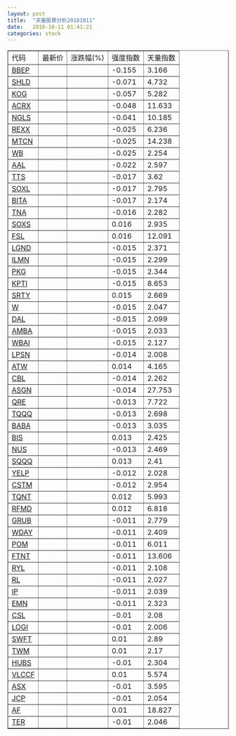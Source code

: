 ```yaml
---
layout: post
title:  "天量股票分析20181011"
date:   2018-10-11 01:41:21
categories: stock
---
```

<script type="text/javascript">
var stockList = []
stockList.push('gb_bbep');
stockList.push('gb_shld');
stockList.push('gb_kog');
stockList.push('gb_acrx');
stockList.push('gb_ngls');
stockList.push('gb_rexx');
stockList.push('gb_mtcn');
stockList.push('gb_wb');
stockList.push('gb_aal');
stockList.push('gb_tts');
stockList.push('gb_soxl');
stockList.push('gb_bita');
stockList.push('gb_tna');
stockList.push('gb_soxs');
stockList.push('gb_fsl');
stockList.push('gb_lgnd');
stockList.push('gb_ilmn');
stockList.push('gb_pkg');
stockList.push('gb_kpti');
stockList.push('gb_srty');
stockList.push('gb_w');
stockList.push('gb_dal');
stockList.push('gb_amba');
stockList.push('gb_wbai');
stockList.push('gb_lpsn');
stockList.push('gb_atw');
stockList.push('gb_cbl');
stockList.push('gb_asgn');
stockList.push('gb_qre');
stockList.push('gb_tqqq');
stockList.push('gb_baba');
stockList.push('gb_bis');
stockList.push('gb_nus');
stockList.push('gb_sqqq');
stockList.push('gb_yelp');
stockList.push('gb_cstm');
stockList.push('gb_tqnt');
stockList.push('gb_rfmd');
stockList.push('gb_grub');
stockList.push('gb_wday');
stockList.push('gb_pom');
stockList.push('gb_ftnt');
stockList.push('gb_ryl');
stockList.push('gb_rl');
stockList.push('gb_ip');
stockList.push('gb_emn');
stockList.push('gb_csl');
stockList.push('gb_logi');
stockList.push('gb_swft');
stockList.push('gb_twm');
stockList.push('gb_hubs');
stockList.push('gb_vlccf');
stockList.push('gb_asx');
stockList.push('gb_jcp');
stockList.push('gb_af');
stockList.push('gb_ter');
</script>

<table border="1">
 <tr>
  <td>代码</td>
  <td>最新价</td>
  <td>涨跌幅(%)</td>
 <td>强度指数</td>
 <td>天量指数</td>
</tr>
  <tr id="bbep"><td><a href="http://stock.finance.sina.com.cn/usstock/quotes/BBEP.html" target="_blank">BBEP</a></td><td></td><td></td><td>-0.155</td><td>3.166</td></tr>
  <tr id="shld"><td><a href="http://stock.finance.sina.com.cn/usstock/quotes/SHLD.html" target="_blank">SHLD</a></td><td></td><td></td><td>-0.071</td><td>4.732</td></tr>
  <tr id="kog"><td><a href="http://stock.finance.sina.com.cn/usstock/quotes/KOG.html" target="_blank">KOG</a></td><td></td><td></td><td>-0.057</td><td>5.282</td></tr>
  <tr id="acrx"><td><a href="http://stock.finance.sina.com.cn/usstock/quotes/ACRX.html" target="_blank">ACRX</a></td><td></td><td></td><td>-0.048</td><td>11.633</td></tr>
  <tr id="ngls"><td><a href="http://stock.finance.sina.com.cn/usstock/quotes/NGLS.html" target="_blank">NGLS</a></td><td></td><td></td><td>-0.041</td><td>10.185</td></tr>
  <tr id="rexx"><td><a href="http://stock.finance.sina.com.cn/usstock/quotes/REXX.html" target="_blank">REXX</a></td><td></td><td></td><td>-0.025</td><td>6.236</td></tr>
  <tr id="mtcn"><td><a href="http://stock.finance.sina.com.cn/usstock/quotes/MTCN.html" target="_blank">MTCN</a></td><td></td><td></td><td>-0.025</td><td>14.238</td></tr>
  <tr id="wb"><td><a href="http://stock.finance.sina.com.cn/usstock/quotes/WB.html" target="_blank">WB</a></td><td></td><td></td><td>-0.025</td><td>2.254</td></tr>
  <tr id="aal"><td><a href="http://stock.finance.sina.com.cn/usstock/quotes/AAL.html" target="_blank">AAL</a></td><td></td><td></td><td>-0.022</td><td>2.597</td></tr>
  <tr id="tts"><td><a href="http://stock.finance.sina.com.cn/usstock/quotes/TTS.html" target="_blank">TTS</a></td><td></td><td></td><td>-0.017</td><td>3.62</td></tr>
  <tr id="soxl"><td><a href="http://stock.finance.sina.com.cn/usstock/quotes/SOXL.html" target="_blank">SOXL</a></td><td></td><td></td><td>-0.017</td><td>2.795</td></tr>
  <tr id="bita"><td><a href="http://stock.finance.sina.com.cn/usstock/quotes/BITA.html" target="_blank">BITA</a></td><td></td><td></td><td>-0.017</td><td>2.174</td></tr>
  <tr id="tna"><td><a href="http://stock.finance.sina.com.cn/usstock/quotes/TNA.html" target="_blank">TNA</a></td><td></td><td></td><td>-0.016</td><td>2.282</td></tr>
  <tr id="soxs"><td><a href="http://stock.finance.sina.com.cn/usstock/quotes/SOXS.html" target="_blank">SOXS</a></td><td></td><td></td><td>0.016</td><td>2.935</td></tr>
  <tr id="fsl"><td><a href="http://stock.finance.sina.com.cn/usstock/quotes/FSL.html" target="_blank">FSL</a></td><td></td><td></td><td>0.016</td><td>12.091</td></tr>
  <tr id="lgnd"><td><a href="http://stock.finance.sina.com.cn/usstock/quotes/LGND.html" target="_blank">LGND</a></td><td></td><td></td><td>-0.015</td><td>2.371</td></tr>
  <tr id="ilmn"><td><a href="http://stock.finance.sina.com.cn/usstock/quotes/ILMN.html" target="_blank">ILMN</a></td><td></td><td></td><td>-0.015</td><td>2.299</td></tr>
  <tr id="pkg"><td><a href="http://stock.finance.sina.com.cn/usstock/quotes/PKG.html" target="_blank">PKG</a></td><td></td><td></td><td>-0.015</td><td>2.344</td></tr>
  <tr id="kpti"><td><a href="http://stock.finance.sina.com.cn/usstock/quotes/KPTI.html" target="_blank">KPTI</a></td><td></td><td></td><td>-0.015</td><td>8.653</td></tr>
  <tr id="srty"><td><a href="http://stock.finance.sina.com.cn/usstock/quotes/SRTY.html" target="_blank">SRTY</a></td><td></td><td></td><td>0.015</td><td>2.669</td></tr>
  <tr id="w"><td><a href="http://stock.finance.sina.com.cn/usstock/quotes/W.html" target="_blank">W</a></td><td></td><td></td><td>-0.015</td><td>2.047</td></tr>
  <tr id="dal"><td><a href="http://stock.finance.sina.com.cn/usstock/quotes/DAL.html" target="_blank">DAL</a></td><td></td><td></td><td>-0.015</td><td>2.099</td></tr>
  <tr id="amba"><td><a href="http://stock.finance.sina.com.cn/usstock/quotes/AMBA.html" target="_blank">AMBA</a></td><td></td><td></td><td>-0.015</td><td>2.033</td></tr>
  <tr id="wbai"><td><a href="http://stock.finance.sina.com.cn/usstock/quotes/WBAI.html" target="_blank">WBAI</a></td><td></td><td></td><td>-0.015</td><td>2.127</td></tr>
  <tr id="lpsn"><td><a href="http://stock.finance.sina.com.cn/usstock/quotes/LPSN.html" target="_blank">LPSN</a></td><td></td><td></td><td>-0.014</td><td>2.008</td></tr>
  <tr id="atw"><td><a href="http://stock.finance.sina.com.cn/usstock/quotes/ATW.html" target="_blank">ATW</a></td><td></td><td></td><td>0.014</td><td>4.165</td></tr>
  <tr id="cbl"><td><a href="http://stock.finance.sina.com.cn/usstock/quotes/CBL.html" target="_blank">CBL</a></td><td></td><td></td><td>-0.014</td><td>2.262</td></tr>
  <tr id="asgn"><td><a href="http://stock.finance.sina.com.cn/usstock/quotes/ASGN.html" target="_blank">ASGN</a></td><td></td><td></td><td>-0.014</td><td>27.753</td></tr>
  <tr id="qre"><td><a href="http://stock.finance.sina.com.cn/usstock/quotes/QRE.html" target="_blank">QRE</a></td><td></td><td></td><td>-0.013</td><td>7.722</td></tr>
  <tr id="tqqq"><td><a href="http://stock.finance.sina.com.cn/usstock/quotes/TQQQ.html" target="_blank">TQQQ</a></td><td></td><td></td><td>-0.013</td><td>2.698</td></tr>
  <tr id="baba"><td><a href="http://stock.finance.sina.com.cn/usstock/quotes/BABA.html" target="_blank">BABA</a></td><td></td><td></td><td>-0.013</td><td>3.035</td></tr>
  <tr id="bis"><td><a href="http://stock.finance.sina.com.cn/usstock/quotes/BIS.html" target="_blank">BIS</a></td><td></td><td></td><td>0.013</td><td>2.425</td></tr>
  <tr id="nus"><td><a href="http://stock.finance.sina.com.cn/usstock/quotes/NUS.html" target="_blank">NUS</a></td><td></td><td></td><td>-0.013</td><td>2.469</td></tr>
  <tr id="sqqq"><td><a href="http://stock.finance.sina.com.cn/usstock/quotes/SQQQ.html" target="_blank">SQQQ</a></td><td></td><td></td><td>0.013</td><td>2.41</td></tr>
  <tr id="yelp"><td><a href="http://stock.finance.sina.com.cn/usstock/quotes/YELP.html" target="_blank">YELP</a></td><td></td><td></td><td>-0.012</td><td>2.028</td></tr>
  <tr id="cstm"><td><a href="http://stock.finance.sina.com.cn/usstock/quotes/CSTM.html" target="_blank">CSTM</a></td><td></td><td></td><td>-0.012</td><td>2.954</td></tr>
  <tr id="tqnt"><td><a href="http://stock.finance.sina.com.cn/usstock/quotes/TQNT.html" target="_blank">TQNT</a></td><td></td><td></td><td>0.012</td><td>5.993</td></tr>
  <tr id="rfmd"><td><a href="http://stock.finance.sina.com.cn/usstock/quotes/RFMD.html" target="_blank">RFMD</a></td><td></td><td></td><td>0.012</td><td>6.818</td></tr>
  <tr id="grub"><td><a href="http://stock.finance.sina.com.cn/usstock/quotes/GRUB.html" target="_blank">GRUB</a></td><td></td><td></td><td>-0.011</td><td>2.779</td></tr>
  <tr id="wday"><td><a href="http://stock.finance.sina.com.cn/usstock/quotes/WDAY.html" target="_blank">WDAY</a></td><td></td><td></td><td>-0.011</td><td>2.409</td></tr>
  <tr id="pom"><td><a href="http://stock.finance.sina.com.cn/usstock/quotes/POM.html" target="_blank">POM</a></td><td></td><td></td><td>-0.011</td><td>6.011</td></tr>
  <tr id="ftnt"><td><a href="http://stock.finance.sina.com.cn/usstock/quotes/FTNT.html" target="_blank">FTNT</a></td><td></td><td></td><td>-0.011</td><td>13.606</td></tr>
  <tr id="ryl"><td><a href="http://stock.finance.sina.com.cn/usstock/quotes/RYL.html" target="_blank">RYL</a></td><td></td><td></td><td>-0.011</td><td>2.108</td></tr>
  <tr id="rl"><td><a href="http://stock.finance.sina.com.cn/usstock/quotes/RL.html" target="_blank">RL</a></td><td></td><td></td><td>-0.011</td><td>2.027</td></tr>
  <tr id="ip"><td><a href="http://stock.finance.sina.com.cn/usstock/quotes/IP.html" target="_blank">IP</a></td><td></td><td></td><td>-0.011</td><td>2.039</td></tr>
  <tr id="emn"><td><a href="http://stock.finance.sina.com.cn/usstock/quotes/EMN.html" target="_blank">EMN</a></td><td></td><td></td><td>-0.011</td><td>2.323</td></tr>
  <tr id="csl"><td><a href="http://stock.finance.sina.com.cn/usstock/quotes/CSL.html" target="_blank">CSL</a></td><td></td><td></td><td>-0.01</td><td>2.08</td></tr>
  <tr id="logi"><td><a href="http://stock.finance.sina.com.cn/usstock/quotes/LOGI.html" target="_blank">LOGI</a></td><td></td><td></td><td>-0.01</td><td>2.006</td></tr>
  <tr id="swft"><td><a href="http://stock.finance.sina.com.cn/usstock/quotes/SWFT.html" target="_blank">SWFT</a></td><td></td><td></td><td>0.01</td><td>2.89</td></tr>
  <tr id="twm"><td><a href="http://stock.finance.sina.com.cn/usstock/quotes/TWM.html" target="_blank">TWM</a></td><td></td><td></td><td>0.01</td><td>2.17</td></tr>
  <tr id="hubs"><td><a href="http://stock.finance.sina.com.cn/usstock/quotes/HUBS.html" target="_blank">HUBS</a></td><td></td><td></td><td>-0.01</td><td>2.304</td></tr>
  <tr id="vlccf"><td><a href="http://stock.finance.sina.com.cn/usstock/quotes/VLCCF.html" target="_blank">VLCCF</a></td><td></td><td></td><td>0.01</td><td>5.574</td></tr>
  <tr id="asx"><td><a href="http://stock.finance.sina.com.cn/usstock/quotes/ASX.html" target="_blank">ASX</a></td><td></td><td></td><td>-0.01</td><td>3.595</td></tr>
  <tr id="jcp"><td><a href="http://stock.finance.sina.com.cn/usstock/quotes/JCP.html" target="_blank">JCP</a></td><td></td><td></td><td>-0.01</td><td>2.054</td></tr>
  <tr id="af"><td><a href="http://stock.finance.sina.com.cn/usstock/quotes/AF.html" target="_blank">AF</a></td><td></td><td></td><td>0.01</td><td>18.827</td></tr>
  <tr id="ter"><td><a href="http://stock.finance.sina.com.cn/usstock/quotes/TER.html" target="_blank">TER</a></td><td></td><td></td><td>-0.01</td><td>2.046</td></tr>
</table>
